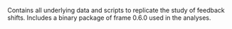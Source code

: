 Contains all underlying data and scripts to replicate the study of feedback shifts. Includes a binary package of frame 0.6.0 used in the analyses.
